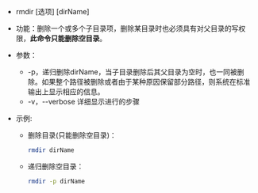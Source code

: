 - rmdir [选项]  [dirName]

  

- 功能：删除一个或多个子目录项，删除某目录时也必须具有对父目录的写权限，**此命令只能删除空目录**。

  

- 参数：

  - -p，递归删除dirName，当子目录删除后其父目录为空时，也一同被删除。如果整个路径被删除或者由于某种原因保留部分路径，则系统在标准输出上显示相应的信息。
  - -v，--verbose  详细显示进行的步骤
  
  
  
- 示例:

  - 删除目录(只能删除空目录)：

    ```bash
    rmdir dirName
    ```
    
  - 递归删除空目录：
    
    ```bash
    rmdir -p dirName
    ```

